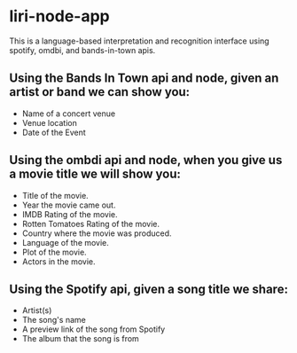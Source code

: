 # liri-node-app
This is a language-based interpretation and recognition interface using spotify, omdbi, and bands-in-town apis.

## Using the Bands In Town api and node, given an artist or band we can show you:
* Name of a concert venue
* Venue location
* Date of the Event

## Using the ombdi api and node, when you give us a movie title we will show you:
* Title of the movie.
* Year the movie came out.
* IMDB Rating of the movie.
* Rotten Tomatoes Rating of the movie.
* Country where the movie was produced.
* Language of the movie.
* Plot of the movie.
* Actors in the movie.

## Using the Spotify api, given a song title we share:
* Artist(s)
* The song's name
* A preview link of the song from Spotify
* The album that the song is from    

